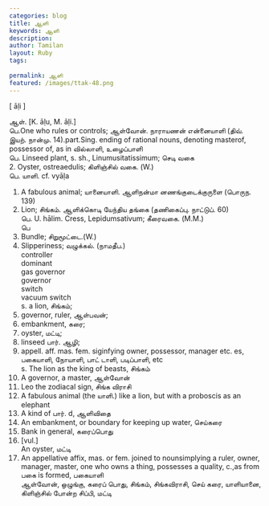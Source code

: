 ```yaml
---
categories: blog
title: ஆளி
keywords: ஆளி
description: 
author: Tamilan
layout: Ruby
tags: 
 
permalink: ஆளி
featured: /images/ttak-48.png
---
```

  
[ āḷi ]  
  
ஆள். [K. āḷu, M. āḷi.]  
பெ.One who rules or controls; ஆள்வோன். நாராயணன் என்னையாளி (திவ். இயற். நான்மு. 14).part.Sing. ending of rational nouns, denoting masterof, possessor of, as in வில்லாளி, உழைப்பாளி  
பெ. Linseed plant, s. sh., Linumusitatissimum; செடி வகை  
2. Oyster, ostreaedulis; கிளிஞ்சில் வகை. (W.)  
பெ. யாளி. cf. vyāḷa  
1. A fabulous animal; யானையாளி. ஆளிநன்மா னணங்குடைக்குருளை (பொருந. 139)  
2. Lion; சிங்கம். ஆளிக்கொடி யேந்திய தங்கை (தணிகைப்பு. நாட்டுப். 60)  
பெ. U. hālim. Cress, Lepidumsativum; கீரைவகை. (M.M.)  
பெ  
1. Bundle; சிறுமூட்டை.(W.)  
2. Slipperiness; வழுக்கல். (நாமதீப.)  
controller  
dominant  
gas governor  
governor  
switch  
vacuum switch  
s. a lion, சிங்கம்;  
2. governor, ruler, ஆள்பவன்;  
3. embankment, கரை;  
4. oyster, மட்டி;  
5. linseed பார். ஆழி;  
6. appell. aff. mas. fem. siginfying owner, possessor, manager etc. es, பகையாளி, நோயாளி, பாட் டாளி, படிப்பாளி, etc  
s. The lion as the king of beasts, சிங்கம்  
2. A governor, a master, ஆள்வோன்  
3. Leo the zodiacal sign, சிங்க விராசி  
4. A fabulous animal (the யாளி.) like a lion, but with a proboscis as an elephant  
5. A kind of பார். d, ஆளிவிதை  
6. An embankment, or boundary for keeping up water, செய்கரை  
7. Bank in general, கரைப்பொது  
8. [vul.]  
An oyster, மட்டி  
9. An appellative affix, mas. or fem. joined to nounsimplying a ruler, owner, manager, master, one who owns a thing, possesses a quality, c.,as from பகை is formed, பகையாளி  
ஆள்வோன், ஒழுங்கு, கரைப் பொது, சிங்கம், சிங்கவிராசி, செய் கரை, யாளியானை, கிளிஞ்சில் போன்ற சிப்பி, மட்டி